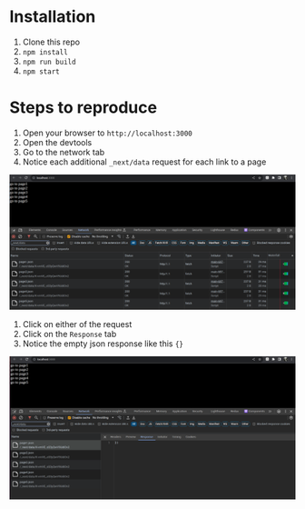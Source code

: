 # Installation

1. Clone this repo
1. `npm install`
1. `npm run build`
1. `npm start`

# Steps to reproduce

1. Open your browser to `http://localhost:3000`
1. Open the devtools
1. Go to the network tab
1. Notice each additional `_next/data` request for each link to a page

![network tab](network-tab.png)

1. Click on either of the request
1. Click on the `Response` tab
1. Notice the empty json response like this `{}`

![request response](request-response.png)
